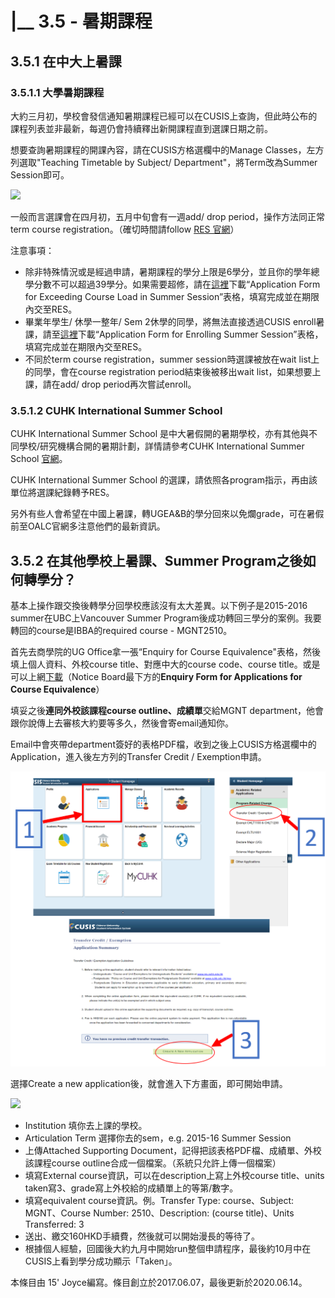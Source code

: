 # \|\_\_ 3.5 - 暑期課程

## 3.5.1 在中大上暑課

### 3.5.1.1 大學暑期課程

大約三月初，學校會發信通知暑期課程已經可以在CUSIS上查詢，但此時公布的課程列表並非最新，每週仍會持續釋出新開課程直到選課日期之前。

想要查詢暑期課程的開課內容，請在CUSIS方格選欄中的Manage Classes，左方列選取"Teaching Timetable by Subject/ Department"，將Term改為Summer Session即可。

![](../.gitbook/assets/screen-shot-2018-03-25-at-3.43.39-am.png)

一般而言選課會在四月初，五月中旬會有一週add/ drop period，操作方法同正常term course registration。（確切時間請follow [RES 官網](http://www.res.cuhk.edu.hk/en-gb/undergraduate-students/announcements-notices-mass-mailing/901-summer-session-2017-18)）

注意事項：

* 除非特殊情況或是經過申請，暑期課程的學分上限是6學分，並且你的學年總學分數不可以超過39學分。如果需要超修，請在[這裡](http://www.res.cuhk.edu.hk/en-gb/applications/current-full-time-undergraduate-students/application-forms/university-summer-session)下載“Application Form for Exceeding Course Load in Summer Session”表格，填寫完成並在期限內交至RES。
* 畢業年學生/ 休學一整年/ Sem 2休學的同學，將無法直接透過CUSIS enroll暑課，請至[這裡](http://www.res.cuhk.edu.hk/en-gb/applications/current-full-time-undergraduate-students/application-forms/university-summer-session)下載“Application Form for Enrolling Summer Session”表格，填寫完成並在期限內交至RES。
* 不同於term course registration，summer session時選課被放在wait list上的同學，會在course registration period結束後被移出wait list，如果想要上課，請在add/ drop period再次嘗試enroll。

### 3.5.1.2 CUHK International Summer School

CUHK International Summer School 是中大暑假開的暑期學校，亦有其他與不同學校/研究機構合開的暑期計劃，詳情請參考CUHK International Summer School [官網](http://www.summer.cuhk.edu.hk/)。

CUHK International Summer School 的選課，請依照各program指示，再由該單位將選課紀錄轉予RES。

另外有些人會希望在中國上暑課，轉UGEA&B的學分回來以免爛grade，可在暑假前至OALC官網多注意他們的最新資訊。

## 3.5.2 在其他學校上暑課、Summer Program之後如何轉學分？

基本上操作跟交換後轉學分回學校應該沒有太大差異。以下例子是2015-2016 summer在UBC上Vancouver Summer Program後成功轉回三學分的案例。我要轉回的course是IBBA的required course - MGNT2510。

首先去商學院的UG Office拿一張“Enquiry for Course Equivalence"表格，然後填上個人資料、外校course title、對應中大的course code、course title。或是可以上網[下載](http://www.bschool.cuhk.edu.hk/index.php/programs/undergraduate/overview-undergraduate/11-programs/1738-notice-board-undergraduate-office)（Notice Board最下方的**Enquiry Form for Applications for Course Equivalence**）

填妥之後**連同外校該課程course outline、成績單**交給MGNT department，他會跟你說傳上去審核大約要等多久，然後會寄email通知你。

Email中會夾帶department簽好的表格PDF檔，收到之後上CUSIS方格選欄中的Application，進入後左方列的Transfer Credit / Exemption申請。

![](../.gitbook/assets/summer-transfer-cre.png)

選擇Create a new application後，就會進入下方畫面，即可開始申請。

![](../.gitbook/assets/screen-shot-2017-06-14-at-11.58.22-am.png)

* Institution 填你去上課的學校。
* Articulation Term 選擇你去的sem，e.g. 2015-16 Summer Session
* 上傳Attached Supporting Document，記得把該表格PDF檔、成績單、外校該課程course outline合成一個檔案。（系統只允許上傳一個檔案）
* 填寫External course資訊，可以在description上寫上外校course title、units taken寫3、grade寫上外校給的成績單上的等第/數字。
* 填寫equivalent course資訊。例。Transfer Type: course、Subject: MGNT、Course Number: 2510、Description: \(course title\)、Units Transferred: 3
* 送出、繳交160HKD手續費，然後就可以開始漫長的等待了。
* 根據個人經驗，回國後大約九月中開始run整個申請程序，最後約10月中在CUSIS上看到學分成功顯示「Taken」。

本條目由 15' Joyce編寫。條目創立於2017.06.07，最後更新於2020.06.14。

